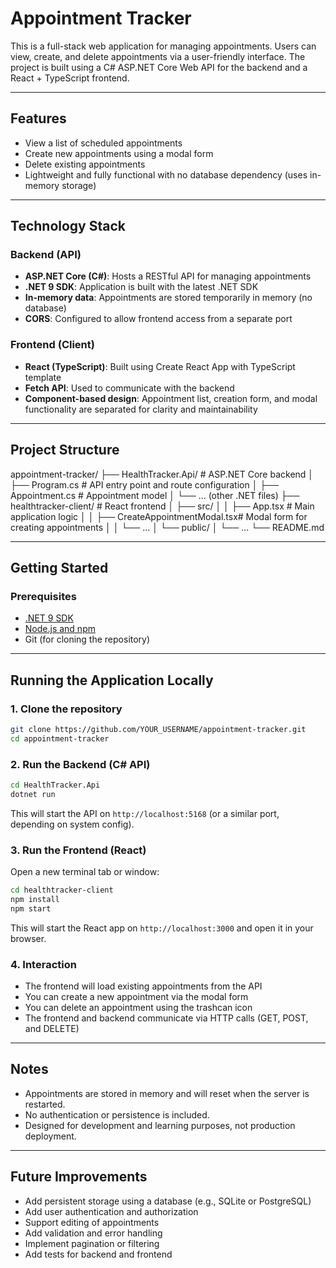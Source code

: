 # Appointment Tracker

This is a full-stack web application for managing appointments. Users can view, create, and delete appointments via a user-friendly interface. The project is built using a C# ASP.NET Core Web API for the backend and a React + TypeScript frontend.

---

## Features

- View a list of scheduled appointments
- Create new appointments using a modal form
- Delete existing appointments 
- Lightweight and fully functional with no database dependency (uses in-memory storage)

---

## Technology Stack

### Backend (API)
- **ASP.NET Core (C#)**: Hosts a RESTful API for managing appointments
- **.NET 9 SDK**: Application is built with the latest .NET SDK
- **In-memory data**: Appointments are stored temporarily in memory (no database)
- **CORS**: Configured to allow frontend access from a separate port

### Frontend (Client)
- **React (TypeScript)**: Built using Create React App with TypeScript template
- **Fetch API**: Used to communicate with the backend
- **Component-based design**: Appointment list, creation form, and modal functionality are separated for clarity and maintainability

---

## Project Structure
appointment-tracker/
├── HealthTracker.Api/ # ASP.NET Core backend
│ ├── Program.cs # API entry point and route configuration
│ ├── Appointment.cs # Appointment model
│ └── ... (other .NET files)
├── healthtracker-client/ # React frontend
│ ├── src/
│ │ ├── App.tsx # Main application logic
│ │ ├── CreateAppointmentModal.tsx# Modal form for creating appointments
│ │ └── ...
│ └── public/
│ └── ...
└── README.md

---

## Getting Started

### Prerequisites

- [.NET 9 SDK](https://dotnet.microsoft.com/en-us/download/dotnet/9.0)
- [Node.js and npm](https://nodejs.org/)
- Git (for cloning the repository)

---

## Running the Application Locally

### 1. Clone the repository

```bash
git clone https://github.com/YOUR_USERNAME/appointment-tracker.git
cd appointment-tracker
```

### 2. Run the Backend (C# API)
```bash
cd HealthTracker.Api
dotnet run
```
This will start the API on `http://localhost:5168` (or a similar port, depending on system config).

### 3. Run the Frontend (React)
Open a new terminal tab or window:
```bash
cd healthtracker-client
npm install
npm start
```
This will start the React app on `http://localhost:3000` and open it in your browser.

### 4. Interaction
- The frontend will load existing appointments from the API
- You can create a new appointment via the modal form
- You can delete an appointment using the trashcan icon
- The frontend and backend communicate via HTTP calls (GET, POST, and DELETE)

---

## Notes
- Appointments are stored in memory and will reset when the server is restarted.
- No authentication or persistence is included.
- Designed for development and learning purposes, not production deployment.

---

## Future Improvements
- Add persistent storage using a database (e.g., SQLite or PostgreSQL)
- Add user authentication and authorization
- Support editing of appointments
- Add validation and error handling
- Implement pagination or filtering
- Add tests for backend and frontend
